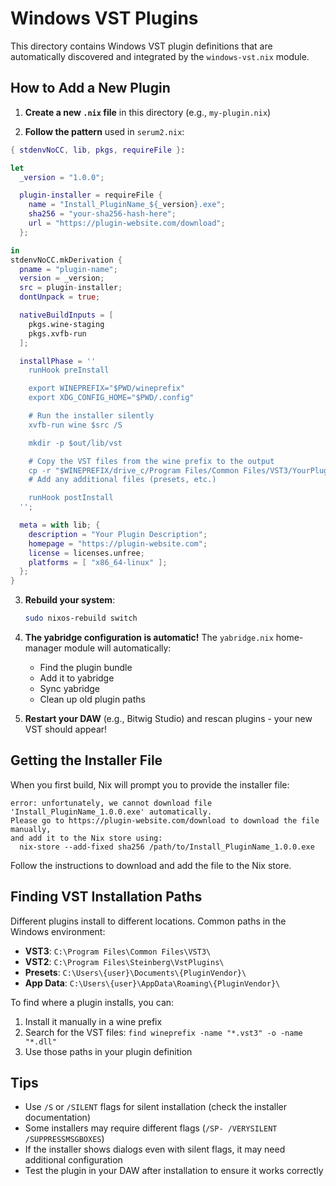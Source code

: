 # Windows VST Plugins

This directory contains Windows VST plugin definitions that are automatically discovered and integrated by the `windows-vst.nix` module.

## How to Add a New Plugin

1. **Create a new `.nix` file** in this directory (e.g., `my-plugin.nix`)

2. **Follow the pattern** used in `serum2.nix`:

```nix
{ stdenvNoCC, lib, pkgs, requireFile }:

let
  _version = "1.0.0";

  plugin-installer = requireFile {
    name = "Install_PluginName_${_version}.exe";
    sha256 = "your-sha256-hash-here";
    url = "https://plugin-website.com/download";
  };

in
stdenvNoCC.mkDerivation {
  pname = "plugin-name";
  version = _version;
  src = plugin-installer;
  dontUnpack = true;

  nativeBuildInputs = [
    pkgs.wine-staging
    pkgs.xvfb-run
  ];

  installPhase = ''
    runHook preInstall

    export WINEPREFIX="$PWD/wineprefix"
    export XDG_CONFIG_HOME="$PWD/.config"

    # Run the installer silently
    xvfb-run wine $src /S

    mkdir -p $out/lib/vst

    # Copy the VST files from the wine prefix to the output
    cp -r "$WINEPREFIX/drive_c/Program Files/Common Files/VST3/YourPlugin.vst3" "$out"
    # Add any additional files (presets, etc.)

    runHook postInstall
  '';

  meta = with lib; {
    description = "Your Plugin Description";
    homepage = "https://plugin-website.com";
    license = licenses.unfree;
    platforms = [ "x86_64-linux" ];
  };
}
```

3. **Rebuild your system**:
   ```bash
   sudo nixos-rebuild switch
   ```

4. **The yabridge configuration is automatic!** The `yabridge.nix` home-manager module will automatically:
   - Find the plugin bundle
   - Add it to yabridge
   - Sync yabridge
   - Clean up old plugin paths

5. **Restart your DAW** (e.g., Bitwig Studio) and rescan plugins - your new VST should appear!

## Getting the Installer File

When you first build, Nix will prompt you to provide the installer file:

```
error: unfortunately, we cannot download file 'Install_PluginName_1.0.0.exe' automatically.
Please go to https://plugin-website.com/download to download the file manually,
and add it to the Nix store using:
  nix-store --add-fixed sha256 /path/to/Install_PluginName_1.0.0.exe
```

Follow the instructions to download and add the file to the Nix store.

## Finding VST Installation Paths

Different plugins install to different locations. Common paths in the Windows environment:

- **VST3**: `C:\Program Files\Common Files\VST3\`
- **VST2**: `C:\Program Files\Steinberg\VstPlugins\`
- **Presets**: `C:\Users\{user}\Documents\{PluginVendor}\`
- **App Data**: `C:\Users\{user}\AppData\Roaming\{PluginVendor}\`

To find where a plugin installs, you can:

1. Install it manually in a wine prefix
2. Search for the VST files: `find wineprefix -name "*.vst3" -o -name "*.dll"`
3. Use those paths in your plugin definition

## Tips

- Use `/S` or `/SILENT` flags for silent installation (check the installer documentation)
- Some installers may require different flags (`/SP- /VERYSILENT /SUPPRESSMSGBOXES`)
- If the installer shows dialogs even with silent flags, it may need additional configuration
- Test the plugin in your DAW after installation to ensure it works correctly
